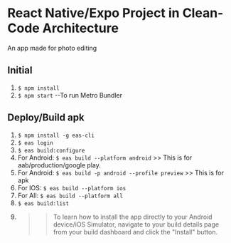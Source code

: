 # React Native/Expo Project in Clean-Code Architecture
An app made for photo editing

## Initial
1. ```$ npm install```
2. ```$ npm start``` --To run Metro Bundler

## Deploy/Build apk
1. ```$ npm install -g eas-cli```
2. ```$ eas login```
3. ```$ eas build:configure```
4. For Android: ```$ eas build --platform android``` >> This is for aab/production/google play.
5. For Android: ```$ eas build -p android --profile preview``` >> This is for apk
6. For IOS: ```$ eas build --platform ios```
7. For All: ```$ eas build --platform all```
8. ```$ eas build:list```
9. >> To learn how to install the app directly to your Android device/iOS Simulator, navigate to your build details page from your build dashboard and click the "Install" button.
